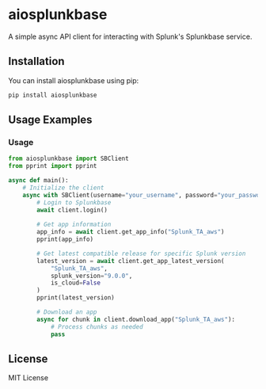 # aiosplunkbase

A simple async API client for interacting with Splunk's Splunkbase service.

## Installation

You can install aiosplunkbase using pip:

```bash
pip install aiosplunkbase
```

## Usage Examples

### Usage

```python
from aiosplunkbase import SBClient
from pprint import pprint

async def main():
    # Initialize the client
    async with SBClient(username="your_username", password="your_password") as client:
        # Login to Splunkbase
        await client.login()
        
        # Get app information
        app_info = await client.get_app_info("Splunk_TA_aws")
        pprint(app_info)

        # Get latest compatible release for specific Splunk version
        latest_version = await client.get_app_latest_version(
            "Splunk_TA_aws",
            splunk_version="9.0.0",
            is_cloud=False
        )
        pprint(latest_version)

        # Download an app
        async for chunk in client.download_app("Splunk_TA_aws"):
            # Process chunks as needed
            pass
```

## License

MIT License